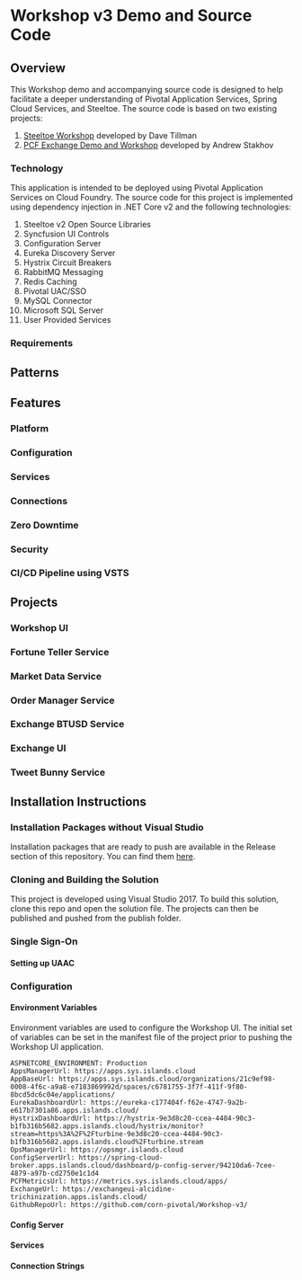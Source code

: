 # Workshop v3 Demo and Source Code

## Overview
This Workshop demo and accompanying source code is designed to help facilitate a deeper understanding of Pivotal Application Services, Spring Cloud Services, and Steeltoe.  The source code is based on two existing projects:
1. [Steeltoe Workshop](https://github.com/SteeltoeOSS/Workshop) developed by Dave Tillman
2. [PCF Exchange Demo and Workshop](https://github.com/pivotal-field-engineering/pcfechange-polyglot-demo) developed by Andrew Stakhov

### Technology
This application is intended to be deployed using Pivotal Application Services on Cloud Foundry. The source code for this project is implemented using dependency injection in .NET Core v2 and the following technologies:

1. Steeltoe v2 Open Source Libraries
2. Syncfusion UI Controls
3. Configuration Server
4. Eureka Discovery Server
5. Hystrix Circuit Breakers
6. RabbitMQ Messaging
7. Redis Caching
8. Pivotal UAC/SSO
9. MySQL Connector
10. Microsoft SQL Server
11. User Provided Services

### Requirements

## Patterns

## Features

### Platform

### Configuration

### Services

### Connections

### Zero Downtime

### Security

### CI/CD Pipeline using VSTS

## Projects

### Workshop UI

### Fortune Teller Service

### Market Data Service

### Order Manager Service

### Exchange BTUSD Service

### Exchange UI

### Tweet Bunny Service



## Installation Instructions

### Installation Packages without Visual Studio
Installation packages that are ready to push are available in the Release section of this repository.  You can find them [here](https://github.com/corn-pivotal/Workshop-v3/releases).

### Cloning and Building the Solution
This project is developed using Visual Studio 2017. To build this solution, clone this repo and open the solution file. The projects can then be published and pushed from the publish folder. 

### Single Sign-On

#### Setting up UAAC

### Configuration

#### Environment Variables
Environment variables are used to configure the Workshop UI. The initial set of variables can be set in the manifest file of the project prior to pushing the Workshop UI application.

    ASPNETCORE_ENVIRONMENT: Production
    AppsManagerUrl: https://apps.sys.islands.cloud
    AppBaseUrl: https://apps.sys.islands.cloud/organizations/21c9ef98-0008-4f6c-a9a8-e7183869992d/spaces/c6781755-3f7f-411f-9f80-8bcd5dc6c04e/applications/
    EurekaDashboardUrl: https://eureka-c177404f-f62e-4747-9a2b-e617b7301a86.apps.islands.cloud/
    HystrixDashboardUrl: https://hystrix-9e3d8c20-ccea-4484-90c3-b1fb316b5682.apps.islands.cloud/hystrix/monitor?stream=https%3A%2F%2Fturbine-9e3d8c20-ccea-4484-90c3-b1fb316b5682.apps.islands.cloud%2Fturbine.stream
    OpsManagerUrl: https://opsmgr.islands.cloud
    ConfigServerUrl: https://spring-cloud-broker.apps.islands.cloud/dashboard/p-config-server/94210da6-7cee-4879-a97b-cd2750e1c1d4
    PCFMetricsUrl: https://metrics.sys.islands.cloud/apps/
    ExchangeUrl: https://exchangeui-alcidine-trichinization.apps.islands.cloud/
    GithubRepoUrl: https://github.com/corn-pivotal/Workshop-v3/

#### Config Server

#### Services

#### Connection Strings
